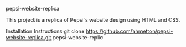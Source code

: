 pepsi-website-replica


This project is a replica of Pepsi's website design using HTML and CSS.

Installation Instructions
git clone https://github.com/ahmetton/pepsi-website-replica.git
pepsi-website-replic

